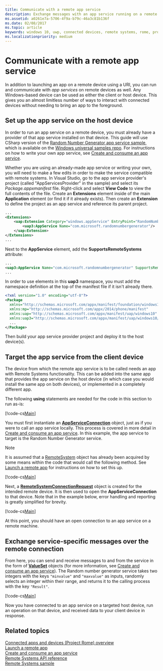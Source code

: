 ```yaml
---
title: Communicate with a remote app service
description: Exchange messages with an app service running on a remote device using Project Rome.
ms.assetid: a0261e7a-5706-4f9a-b79c-46a3c81b136f
ms.date: 02/08/2017
ms.topic: article
keywords: windows 10, uwp, connected devices, remote systems, rome, project rome, background task, app service
ms.localizationpriority: medium
---
```

# Communicate with a remote app service

In addition to launching an app on a remote device using a URI, you can run and communicate with *app services* on remote devices as well. Any Windows-based device can be used as either the client or host device. This gives you an almost limitless number of ways to interact with connected devices without needing to bring an app to the foreground.

## Set up the app service on the host device
In order to run an app service on a remote device, you must already have a provider of that app service installed on that device. This guide will use CSharp version of the [Random Number Generator app service sample](https://github.com/Microsoft/Windows-universal-samples/tree/master/Samples/AppServices), which is available on the [Windows universal samples repo](https://github.com/Microsoft/Windows-universal-samples/tree/master/Samples/AppServices). For instructions on how to write your own app service, see [Create and consume an app service](how-to-create-and-consume-an-app-service.md).

Whether you are using an already-made app service or writing your own, you will need to make a few edits in order to make the service compatible with remote systems. In Visual Studio, go to the app service provider's project (called "AppServicesProvider" in the sample) and select its _Package.appxmanifest_ file. Right-click and select **View Code** to view the full contents of the file. Create an **Extensions** element inside of the main **Application** element (or find it if it already exists). Then create an **Extension** to define the project as an app service and reference its parent project.

``` xml
...
<Extensions>
    <uap:Extension Category="windows.appService" EntryPoint="RandomNumberService.RandomNumberGeneratorTask">
        <uap3:AppService Name="com.microsoft.randomnumbergenerator"/>
    </uap:Extension>
</Extensions>
...
```

Next to the **AppService** element, add the **SupportsRemoteSystems** attribute:

``` xml
...
<uap3:AppService Name="com.microsoft.randomnumbergenerator" SupportsRemoteSystems="true"/>
...
```

In order to use elements in this **uap3** namespace, you must add the namespace definition at the top of the manifest file if it isn't already there.

```xml
<?xml version="1.0" encoding="utf-8"?>
<Package
  xmlns="http://schemas.microsoft.com/appx/manifest/foundation/windows10"
  xmlns:mp="http://schemas.microsoft.com/appx/2014/phone/manifest"
  xmlns:uap="http://schemas.microsoft.com/appx/manifest/uap/windows10"
  xmlns:uap3="http://schemas.microsoft.com/appx/manifest/uap/windows10/3">
  ...
</Package>
```

Then build your app service provider project and deploy it to the host device(s).

## Target the app service from the client device
The device from which the remote app service is to be called needs an app with Remote Systems functionality. This can be added into the same app that provides the app service on the host device (in which case you would install the same app on both devices), or implemented in a completely different app.

The following **using** statements are needed for the code in this section to run as-is:

[!code-cs[Main](./code/RemoteAppService/MainPage.xaml.cs#SnippetUsings)]


You must first instantiate an [**AppServiceConnection**](/uwp/api/Windows.ApplicationModel.AppService.AppServiceConnection) object, just as if you were to call an app service locally. This process is covered in more detail in [Create and consume an app service](how-to-create-and-consume-an-app-service.md). In this example, the app service to target is the Random Number Generator service.

> [!NOTE]
> It is assumed that a [RemoteSystem](/uwp/api/Windows.System.RemoteSystems.RemoteSystem) object has already been acquired by some means within the code that would call the following method. See [Launch a remote app](launch-a-remote-app.md) for instructions on how to set this up.

[!code-cs[Main](./code/RemoteAppService/MainPage.xaml.cs#SnippetAppService)]

Next, a [**RemoteSystemConnectionRequest**](/uwp/api/Windows.System.RemoteSystems.RemoteSystemConnectionRequest) object is created for the intended remote device. It is then used to open the **AppServiceConnection** to that device. Note that in the example below, error handling and reporting is greatly simplified for brevity.

[!code-cs[Main](./code/RemoteAppService/MainPage.xaml.cs#SnippetRemoteConnection)]

At this point, you should have an open connection to an app service on a remote machine.

## Exchange service-specific messages over the remote connection

From here, you can send and receive messages to and from the service in the form of [**ValueSet**](/uwp/api/windows.foundation.collections.valueset) objects (for more information, see [Create and consume an app service](how-to-create-and-consume-an-app-service.md)). The Random number generator service takes two integers with the keys `"minvalue"` and `"maxvalue"` as inputs, randomly selects an integer within their range, and returns it to the calling process with the key `"Result"`.

[!code-cs[Main](./code/RemoteAppService/MainPage.xaml.cs#SnippetSendMessage)]

Now you have connected to an app service on a targeted host device, run an operation on that device, and received data to your client device in response.

## Related topics

[Connected apps and devices (Project Rome) overview](connected-apps-and-devices.md)  
[Launch a remote app](launch-a-remote-app.md)  
[Create and consume an app service](how-to-create-and-consume-an-app-service.md)  
[Remote Systems API reference](/uwp/api/Windows.System.RemoteSystems)  
[Remote Systems sample](https://github.com/Microsoft/Windows-universal-samples/tree/dev/Samples/RemoteSystems)